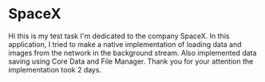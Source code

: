 # SpaceX

Hi this is my test task I'm dedicated to the company SpaceX. In this application, I tried to make a native implementation of loading data and images from the network in the background stream. Also implemented data saving using Core Data and File Manager. Thank you for your attention the implementation took 2 days.

